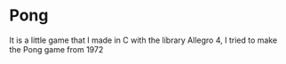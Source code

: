 # Pong
It is a little game that I made in C with the library Allegro 4, I tried to make the Pong game from 1972
